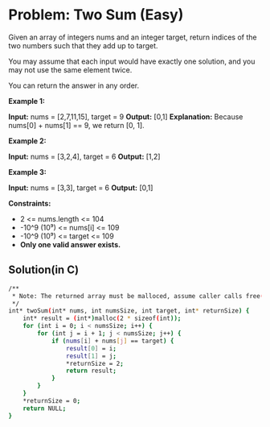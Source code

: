 # Problem: Two Sum (Easy)
Given an array of integers nums and an integer target, return indices of the two numbers such that they add up to target.

You may assume that each input would have exactly one solution, and you may not use the same element twice.

You can return the answer in any order.

 

**Example 1:**

**Input:** nums = [2,7,11,15], target = 9
**Output:** [0,1]
**Explanation:** Because nums[0] + nums[1] == 9, we return [0, 1].

**Example 2:**

**Input:** nums = [3,2,4], target = 6
**Output:** [1,2]

**Example 3:**

**Input:** nums = [3,3], target = 6
**Output:** [0,1]
 

**Constraints:**

- 2 <= nums.length <= 104
- -10^9 (10⁹) <= nums[i] <= 109
- -10^9 (10⁹) <= target <= 109
- **Only one valid answer exists.**

## Solution(in C)
```bash
/**
 * Note: The returned array must be malloced, assume caller calls free().
 */
int* twoSum(int* nums, int numsSize, int target, int* returnSize) {
    int* result = (int*)malloc(2 * sizeof(int)); 
    for (int i = 0; i < numsSize; i++) {
        for (int j = i + 1; j < numsSize; j++) {
            if (nums[i] + nums[j] == target) {
                result[0] = i;
                result[1] = j;
                *returnSize = 2;
                return result;
            }
        }
    }
    *returnSize = 0; 
    return NULL;
}
```